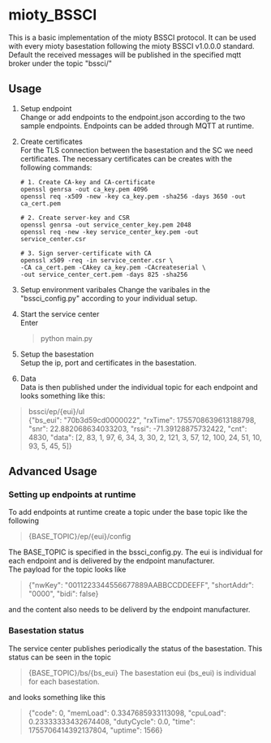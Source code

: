 # mioty_BSSCI
This is a basic implementation of the mioty BSSCI protocol. It can be used with every mioty basestation following the mioty BSSCI v1.0.0.0 standard. Default the received messages will be published in the specified mqtt broker under the topic "bssci/"

## Usage
1. Setup endpoint  
Change or add endpoints to the endpoint.json according to the two sample endpoints. Endpoints can be added through MQTT at runtime. 
2. Create certificates  
For the TLS connection between the basestation and the SC we need certificates. The necessary certificates can be creates with the following commands:
    ``` 
    # 1. Create CA-key and CA-certificate
    openssl genrsa -out ca_key.pem 4096
    openssl req -x509 -new -key ca_key.pem -sha256 -days 3650 -out ca_cert.pem

    # 2. Create server-key and CSR 
    openssl genrsa -out service_center_key.pem 2048
    openssl req -new -key service_center_key.pem -out service_center.csr

    # 3. Sign server-certificate with CA
    openssl x509 -req -in service_center.csr \
    -CA ca_cert.pem -CAkey ca_key.pem -CAcreateserial \
    -out service_center_cert.pem -days 825 -sha256
    ```

3. Setup environment varibales 
Change the varibales in the "bssci_config.py" according to your individual setup. 

4. Start the service center  
Enter 
    > python main.py

5. Setup the basestation  
Setup the ip, port and certificates in the basestation. 

6. Data  
Data is then published under the individual topic for each endpoint and looks something like this: 
> bssci/ep/{eui}/ul  
{"bs_eui": "70b3d59cd0000022", "rxTime": 1755708639613188798, "snr": 22.882068634033203, "rssi": -71.39128875732422, "cnt": 4830, "data": [2, 83, 1, 97, 6, 34, 3, 30, 2, 121, 3, 57, 12, 100, 24, 51, 10, 93, 5, 45, 5]}


## Advanced Usage 
### Setting up endpoints at runtime
To add endpoints at runtime create a topic under the base topic like the following 
>{BASE_TOPIC}/ep/{eui}/config  

The BASE_TOPIC is specified in the bssci_config.py. 
The eui is individual for each endpoint and is delivered by the endpoint manufacturer.  
The payload for the topic looks like 
> {"nwKey": "0011223344556677889AABBCCDDEEFF", "shortAddr": "0000", "bidi": false}

and the content also needs to be deliverd by the endpoint manufacturer. 

### Basestation status
The service center publishes periodically the status of the basestation. This status can be seen in the topic
>{BASE_TOPIC}/bs/{bs_eui}
The basestation eui (bs_eui) is individual for each basestation.

and looks something like this
>  {"code": 0, "memLoad": 0.3347685933113098, "cpuLoad": 0.23333333432674408, "dutyCycle": 0.0, "time": 1755706414392137804, "uptime": 1566}


